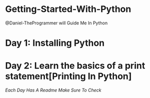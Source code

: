 # Getting-Started-With-Python
@Daniel-TheProgrammer will Guide Me In Python

# Day 1: Installing Python
# Day 2: Learn the basics of a print statement[Printing In Python]
 <i>Each  Day Has A Readme Make Sure To Check</i>
